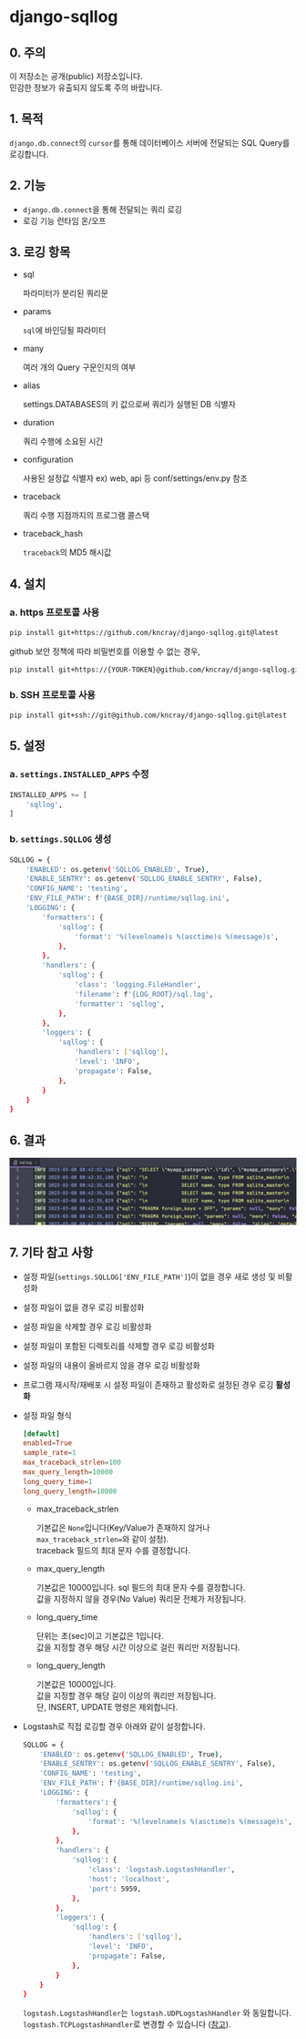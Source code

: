 # django-sqllog

## 0. 주의
이 저장소는 공개(public) 저장소입니다.  
민감한 정보가 유출되지 않도록 주의 바랍니다.

## 1. 목적
`django.db.connect`의 `cursor`를 통해 데이터베이스 서버에 전달되는 SQL Query를 로깅합니다.


## 2. 기능

- `django.db.connect`을 통해 전달되는 쿼리 로깅
- 로깅 기능 런타임 온/오프


## 3. 로깅 항목

* sql

  파라미터가 분리된 쿼리문

* params

  `sql`에 바인딩될 파라미터

* many

  여러 개의 Query 구문인지의 여부

* alias

  settings.DATABASES의 키 값으로써 쿼리가 실행된 DB 식별자

* duration

  쿼리 수행에 소요된 시간

* configuration

  사용된 설정값 식별자 ex) web, api 등 conf/settings/env.py 참조

* traceback

  쿼리 수행 지점까지의 프로그램 콜스택

* traceback_hash

  `traceback`의 MD5 해시값


## 4. 설치

### a. https 프로토콜 사용
```bash
pip install git+https://github.com/kncray/django-sqllog.git@latest
```

github 보안 정책에 따라 비밀번호를 이용할 수 없는 경우,

```bash
pip install git+https://{YOUR-TOKEN}@github.com/kncray/django-sqllog.git@latest
```

### b. SSH 프로토콜 사용
```bash
pip install git+ssh://git@github.com/kncray/django-sqllog.git@latest
```


## 5. 설정

### a. `settings.INSTALLED_APPS` 수정

```python
INSTALLED_APPS += [
    'sqllog',
]
```

### b. `settings.SQLLOG` 생성

```bash
SQLLOG = {
    'ENABLED': os.getenv('SQLLOG_ENABLED', True),
    'ENABLE_SENTRY': os.getenv('SQLLOG_ENABLE_SENTRY', False),
    'CONFIG_NAME': 'testing',
    'ENV_FILE_PATH': f'{BASE_DIR}/runtime/sqllog.ini',
    'LOGGING': {
        'formatters': {
            'sqllog': {
                'format': '%(levelname)s %(asctime)s %(message)s',
            },
        },
        'handlers': {
            'sqllog': {
                'class': 'logging.FileHandler',
                'filename': f'{LOG_ROOT}/sql.log',
                'formatter': 'sqllog',
            },
        },
        'loggers': {
            'sqllog': {
                'handlers': ['sqllog'],
                'level': 'INFO',
                'propagate': False,
            },
        }
    }
}
```


## 6. 결과
![screenshot.20230308T174525.png](assets/screenshot.20230308T174525.png)


## 7. 기타 참고 사항

* 설정 파일(`settings.SQLLOG['ENV_FILE_PATH']`)이 없을 경우 새로 생성 및 비활성화
* 설정 파일이 없을 경우 로깅 비활성화
* 설정 파일을 삭제할 경우 로깅 비활성화
* 설정 파일이 포함된 디렉토리를 삭제할 경우 로깅 비활성화
* 설정 파일의 내용이 올바르지 않을 경우 로깅 비활성화
* 프로그램 재시작/재배포 시 설정 파일이 존재하고 활성화로 설정된 경우 로깅 **활성화**
* 설정 파일 형식
    ```conf
    [default]
    enabled=True
    sample_rate=1
    max_traceback_strlen=100
    max_query_length=10000
    long_query_time=1
    long_query_length=10000
    ```
    * max_traceback_strlen
  
      기본값은 `None`입니다(Key/Value가 존재하지 않거나 `max_traceback_strlen=`와 같이 설정).  
      traceback 필드의 최대 문자 수를 결정합니다. 

    * max_query_length

      기본값은 10000입니다. sql 필드의 최대 문자 수를 결정합니다.  
      값을 지정하지 않을 경우(No Value) 쿼리문 전체가 저장됩니다.

    * long_query_time

      단위는 초(sec)이고 기본값은 1입니다.  
      값을 지정할 경우 해당 시간 이상으로 걸린 쿼리만 저장됩니다.

    * long_query_length

      기본값은 10000입니다.  
      값을 지정할 경우 해당 길이 이상의 쿼리만 저장됩니다.  
      단, INSERT, UPDATE 명령은 제외합니다.

* Logstash로 직접 로깅할 경우 아래와 같이 설정합니다.
  ```bash
  SQLLOG = {
      'ENABLED': os.getenv('SQLLOG_ENABLED', True),
      'ENABLE_SENTRY': os.getenv('SQLLOG_ENABLE_SENTRY', False),
      'CONFIG_NAME': 'testing',
      'ENV_FILE_PATH': f'{BASE_DIR}/runtime/sqllog.ini',
      'LOGGING': {
          'formatters': {
              'sqllog': {
                  'format': '%(levelname)s %(asctime)s %(message)s',
              },
          },
          'handlers': {
              'sqllog': {
                  'class': 'logstash.LogstashHandler',
                  'host': 'localhost',
                  'port': 5959,
              },
          },
          'loggers': {
              'sqllog': {
                  'handlers': ['sqllog'],
                  'level': 'INFO',
                  'propagate': False,
              },
          }
      }
  }
  ```
  `logstash.LogstashHandler`는 `logstash.UDPLogstashHandler` 와 동일합니다. 
  `logstash.TCPLogstashHandler`로 변경할 수 있습니다
  ([참고](https://github.com/vklochan/python-logstash/blob/master/logstash/handler_udp.py)).
  
